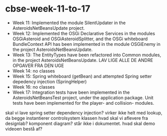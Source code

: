 # cbse-week-11-to-17

- Week 11: Implemented the module SilentUpdater in the AsteroidsNetBeansUpdate project.
- Week 12: Implemented the OSGi Declarative Services in the modules OSGiAsteroid and OSGiAsteroidSplitter, and the OSGi whiteboard BundleContext API has been implemented in the module OSGiEnemy in the project AsteroidsNetBeansUpdate.
- Week 13: The EntityTypes have been refactored into Common modules, in the project AsteroidsNetBeansUpdate. LAV LIGE ALLE DE ANDRE OPGAVER FRA DEN UGE
- Week 14: no classes
- Week 15: Spring whiteboard (getBean) and attempted Spring setter depedency injection (SpringHelper)
- Week 16: no classes
- Week 17: Integration tests have been implemented in the AsteroidsNetBeansTest project, under the application package. Unit tests have been implemented for the player- and collision- modules.


skal vi lave spring setter dependency injection? virker ikke helt med lookup, da begge instantierer controlsystem klassen
hvad skal vi aflevere fra designlab? komponent diagram? står ikke i dokumentet.
hvad skal demo videoen bestå af?
